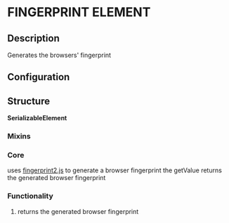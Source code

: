 # FINGERPRINT ELEMENT

## Description
Generates the browsers' fingerprint 

## Configuration
 

## Structure
**SerializableElement**

### Mixins 


### Core
uses [fingerprint2.js](https://github.com/Valve/fingerprintjs2) to generate a browser fingerprint
the getValue returns the generated browser fingerprint

### Functionality 
1. returns the generated browser fingerprint
